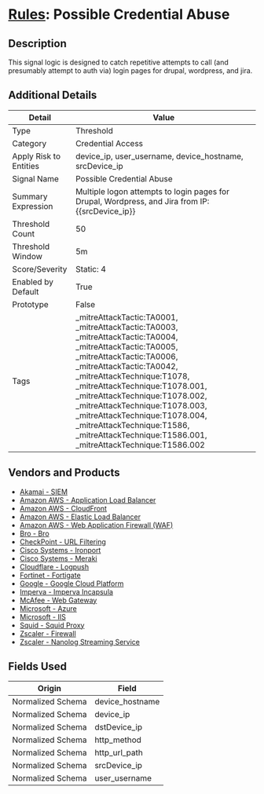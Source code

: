 # [Rules](README.md): Possible Credential Abuse

## Description
This signal logic is designed to catch repetitive attempts to call (and presumably attempt to auth via) login pages for drupal, wordpress, and jira.

## Additional Details
|Detail|Value|
|----|----|
|Type|Threshold|
|Category|Credential Access|
|Apply Risk to Entities|device_ip, user_username, device_hostname, srcDevice_ip|
|Signal Name|Possible Credential Abuse|
|Summary Expression|Multiple logon attempts to login pages for Drupal, Wordpress, and Jira from IP: {{srcDevice_ip}}|
|Threshold Count|50|
|Threshold Window|5m|
|Score/Severity|Static: 4|
|Enabled by Default|True|
|Prototype|False|
|Tags|_mitreAttackTactic:TA0001, _mitreAttackTactic:TA0003, _mitreAttackTactic:TA0004, _mitreAttackTactic:TA0005, _mitreAttackTactic:TA0006, _mitreAttackTactic:TA0042, _mitreAttackTechnique:T1078, _mitreAttackTechnique:T1078.001, _mitreAttackTechnique:T1078.002, _mitreAttackTechnique:T1078.003, _mitreAttackTechnique:T1078.004, _mitreAttackTechnique:T1586, _mitreAttackTechnique:T1586.001, _mitreAttackTechnique:T1586.002|
## Vendors and Products
- [Akamai - SIEM](../products/9a28f2af-5526-414d-973b-c3fc7984b8a1.md)
- [Amazon AWS - Application Load Balancer](../products/5bb9e0b3-8d57-4b10-8952-0b6ffe91b599.md)
- [Amazon AWS - CloudFront](../products/44f07c08-c2ad-4a95-a058-1d0737ff90db.md)
- [Amazon AWS - Elastic Load Balancer](../products/59a3cd41-b6d2-4ab7-a0ff-6d5abd14ac43.md)
- [Amazon AWS - Web Application Firewall (WAF)](../products/072b85a2-1765-45c2-911d-b0509880326e.md)
- [Bro - Bro](../products/37C866BF-72E1-470A-9072-EDB908F56951.md)
- [CheckPoint - URL Filtering](../products/2a678bcd-898e-43cd-ab3f-91feb0602a18.md)
- [Cisco Systems - Ironport](../products/c07b5749-deda-4c7e-8e78-4a5dec1fcf4d.md)
- [Cisco Systems - Meraki](../products/724c9add-8cd9-4013-b9e1-a907b96da426.md)
- [Cloudflare - Logpush](../products/c2503fcc-ef30-4e40-bb32-0bf47151b140.md)
- [Fortinet - Fortigate](../products/c57e2c85-4fc1-4fb7-8fa1-dbc5235231ad.md)
- [Google - Google Cloud Platform](../products/dcc85cfc-a698-4d09-87de-f2c723f3ad07.md)
- [Imperva - Imperva Incapsula](../products/2a236ab1-77d2-4867-a571-a1cfd64528e6.md)
- [McAfee - Web Gateway](../products/003d35b3-3ba8-4e93-8776-e5810b4e243e.md)
- [Microsoft - Azure](../products/a1225af5-e778-4068-a9a2-47da93d1ff24.md)
- [Microsoft - IIS](../products/fca8785d-4823-4442-86b2-8acbaa176da4.md)
- [Squid - Squid Proxy](../products/af61d8a8-3eba-42fb-9f17-87443924f3f4.md)
- [Zscaler - Firewall](../products/9e0641a7-22ce-4ac8-8113-ee48b368ac3d.md)
- [Zscaler - Nanolog Streaming Service](../products/6299d728-14f7-455e-85c5-ea8ec65a654a.md)


## Fields Used

|Origin|Field|
|----|----|
|Normalized Schema|device_hostname|
|Normalized Schema|device_ip|
|Normalized Schema|dstDevice_ip|
|Normalized Schema|http_method|
|Normalized Schema|http_url_path|
|Normalized Schema|srcDevice_ip|
|Normalized Schema|user_username|


